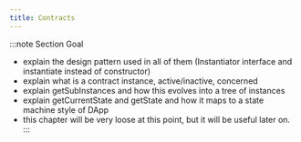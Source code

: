 ```yaml
---
title: Contracts
---
```


:::note Section Goal
- explain the design pattern used in all of them (Instantiator interface and instantiate instead of constructor)
- explain what is a contract instance, active/inactive, concerned
- explain getSubInstances and how this evolves into a tree of instances
- explain getCurrentState and getState and how it maps to a state machine style of DApp 
- this chapter will be very loose at this point, but it will be useful later on.
:::
